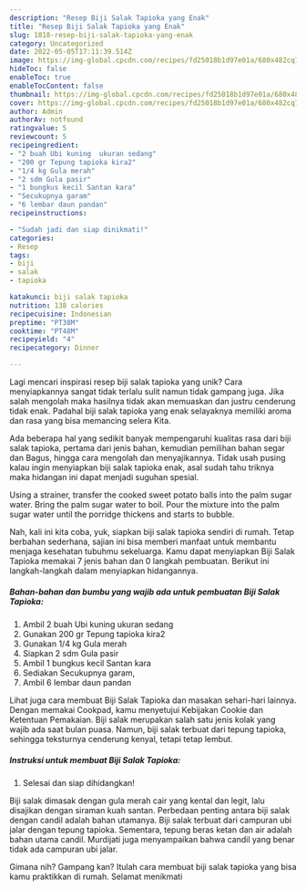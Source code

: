 ```yaml
---
description: "Resep Biji Salak Tapioka yang Enak"
title: "Resep Biji Salak Tapioka yang Enak"
slug: 1818-resep-biji-salak-tapioka-yang-enak
category: Uncategorized
date: 2022-05-05T17:11:39.514Z
image: https://img-global.cpcdn.com/recipes/fd25018b1d97e01a/680x482cq70/biji-salak-tapioka-foto-resep-utama.jpg
hideToc: false
enableToc: true
enableTocContent: false
thumbnail: https://img-global.cpcdn.com/recipes/fd25018b1d97e01a/680x482cq70/biji-salak-tapioka-foto-resep-utama.jpg
cover: https://img-global.cpcdn.com/recipes/fd25018b1d97e01a/680x482cq70/biji-salak-tapioka-foto-resep-utama.jpg
author: Admin
authorAv: notfound
ratingvalue: 5
reviewcount: 5
recipeingredient:
- "2 buah Ubi kuning  ukuran sedang"
- "200 gr Tepung tapioka kira2"
- "1/4 kg Gula merah"
- "2 sdm Gula pasir"
- "1 bungkus kecil Santan kara"
- "Secukupnya garam"
- "6 lembar daun pandan"
recipeinstructions:

- "Sudah jadi dan siap dinikmati!"
categories:
- Resep
tags:
- biji
- salak
- tapioka

katakunci: biji salak tapioka 
nutrition: 138 calories
recipecuisine: Indonesian
preptime: "PT38M"
cooktime: "PT48M"
recipeyield: "4"
recipecategory: Dinner

---
```





Lagi mencari inspirasi resep biji salak tapioka yang unik? Cara menyiapkannya sangat tidak terlalu sulit namun tidak gampang juga. Jika salah mengolah maka hasilnya tidak akan memuaskan dan justru cenderung tidak enak. Padahal biji salak tapioka yang enak selayaknya memiliki aroma dan rasa yang bisa memancing selera Kita.





Ada beberapa hal yang sedikit banyak mempengaruhi kualitas rasa dari biji salak tapioka, pertama dari jenis bahan, kemudian pemilihan bahan segar dan Bagus, hingga cara mengolah dan menyajikannya. Tidak usah pusing kalau ingin menyiapkan biji salak tapioka enak,      asal sudah tahu triknya maka hidangan ini dapat menjadi suguhan spesial.














Using a strainer, transfer the cooked sweet potato balls into the palm sugar water. Bring the palm sugar water to boil. Pour the mixture into the palm sugar water until the porridge thickens and starts to bubble.






Nah, kali ini kita coba, yuk, siapkan biji salak tapioka sendiri di rumah. Tetap berbahan sederhana, sajian ini bisa memberi manfaat untuk membantu menjaga kesehatan tubuhmu sekeluarga. Kamu dapat menyiapkan Biji Salak Tapioka memakai 7 jenis bahan dan 0 langkah pembuatan. Berikut ini langkah-langkah dalam menyiapkan hidangannya.

<!--inarticleads1-->

##### Bahan-bahan dan bumbu yang wajib ada untuk pembuatan Biji Salak Tapioka:

1. Ambil 2 buah Ubi kuning  ukuran sedang
1. Gunakan 200 gr Tepung tapioka kira2
1. Gunakan 1/4 kg Gula merah
1. Siapkan 2 sdm Gula pasir
1. Ambil 1 bungkus kecil Santan kara
1. Sediakan Secukupnya garam,
1. Ambil 6 lembar daun pandan


Lihat juga cara membuat Biji Salak Tapioka dan masakan sehari-hari lainnya. Dengan memakai Cookpad, kamu menyetujui Kebijakan Cookie dan Ketentuan Pemakaian. Biji salak merupakan salah satu jenis kolak yang wajib ada saat bulan puasa. Namun, biji salak terbuat dari tepung tapioka, sehingga teksturnya cenderung kenyal, tetapi tetap lembut. 

<!--inarticleads2-->

##### Instruksi untuk membuat Biji Salak Tapioka:


1. Selesai dan siap dihidangkan!

Biji salak dimasak dengan gula merah cair yang kental dan legit, lalu disajikan dengan siraman kuah santan. Perbedaan penting antara biji salak dengan candil adalah bahan utamanya. Biji salak terbuat dari campuran ubi jalar dengan tepung tapioka. Sementara, tepung beras ketan dan air adalah bahan utama candil. Murdijati juga menyampaikan bahwa candil yang benar tidak ada campuran ubi jalar. 

Gimana nih? Gampang kan? Itulah cara membuat biji salak tapioka yang bisa kamu praktikkan di rumah. Selamat menikmati
